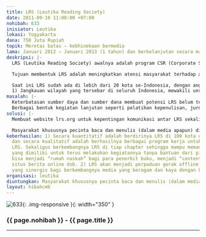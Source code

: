 ```yaml
---
title: LRS (Leutika Reading Society)
date: 2011-09-16 11:08:00 +07:00
nohibah: 633
inisiator: Leutika
lokasi: Yogyakarta
dana: 750 Juta Rupiah
topik: Meretas batas – kebhinekaan bermedia
lama: Januari 2012 – Januari 2013 (1 tahun) dan berkelanjutan secara mandiri
deskripsi: |-
  LRS (Leutika Reading Society) awalnya adalah program CSR (Corporate Social Responsibilities) dari Leutika, sebuah penerbit buku di Yogyakarta. Sejak berdiri penerbit ini memang fokus mengembangkan basis komunitas online dalam berbagai aktivitasnya. Dan hasilnya terlihat dari tingkat partisipasi yang tinggi dari komunitas.

  Tujuan membentuk LRS adalah meningkatkan atensi masyarakat terhadap aktivitas membaca dan diharapkan berlanjut ke aktivitas menulis. Dengan berkembangnya bentuk media, maka menulis di media internet adalah cara yang mudah, murah dan sangat cepat diakses pembaca untuk berbagi pemikiran, berita atau konten bermanfaat lainnya.

  Saat ini LRS sudah ada di lebih dari 20 kota se-Indonesia, dengan anggota mulai dari 5 hingga50 orang di tiap chapter (istilah untuk cabang LRS) dan dikoordinir 1 orang yang bekerja sukarela. Potensi yang jelas terbaca dari komunitas LRS ini adalah:
  1) Jangkauan wilayah yang tersebar di seluruh Indonesia, mewakili unsur lokalitas. 2) Anggota komunitas adalah para penikmat buku/ pembaca media dan pecinta dunia menulis. 3) Pemahaman akan lokalitas (dengan aktivitas membaca dari berbagai media atau mengalami langsung) dan kemampuan dalam menulis akan menjadi kekuatan besar agar konten media internet secara keseluruhan akan menjadi beragam dan kaya warna.
masalah: |-
  Keterbatasan sumber daya dan sumber dana membuat potensi LRS belum tergali maksimal. LRS di tiap chapter belum mendapat dukungan untuk bisa mengakses internet dengan mudah. Yang sudah dilakukan adalah mengirimkan buku-buku gratis untuk dibaca kemudian berbagi tentang isi buku lewat facebook atau blog.
  Berbagai bentuk kegiatan lanjutan seperti pelatihan kepenulisan, jurnalistik, penulisan buku tentang budaya setempat dan sebagainya masih menjadi agenda yang belum terlaksana. Penyebaran LRS harusnya bisa lebih merata jika para koordinator mendapat insentif dan dukungan yang cukup sehingga banyak yang bersedia bergabung.
solusi: |-
  Membuat website lrs.org untuk kepentingan komunikasi antar LRS sekaligus membentuk jaringan yang masif dan menyediakan wadah untuk menulis hal yang berkaitan dengan konten lokalitas, termasuk di dalamnya tulisan tentang kritik media lokal. Kemudian menyediakan akses internet untuk tiap LRS dan dukungan penuh terhadap kegiatan-kegiatan baik online maupun offline akan membuat masyarakat makin antusias bergabung dalam LRS.

  Masyarakat khususnya pecinta baca dan menulis (dalam media apapun) di seluruh Indonesia.
keberhasilan: 1) Secara kuantitatif adalah berdirinya LRS di 100 kota di seluruh Indonesia
  dan secara kualitatif adalah berhasilnya berbagai program kerja untuk memaksimalkan
  LRS. Sekaligus berkembangnya LRS di tiap chapter sehingga mampu memanfaatkan sumberdaya
  yang dimiliki untuk terus melakukan kegiatannya tanpa bantuan dari pihak lain. Mereka
  bisa menjadi “rumah naskah” bagi para penerbit buku, menjadi “content writer” bagi
  situs berita online dsb. 2) LRS akan menjadi perpaduan gerak offline dan online
  yang sinergis bagi berkembangnya media yang beragam dan kaya dengan konten lokal.
organisasi: leutika
diuntungkan: Masyarakat khususnya pecinta baca dan menulis (dalam media apapun) di seluruh Indonesia.
layout: hibahcmb
---
```


![633](/static/img/hibahcmb/633.png){: .img-responsive }{: width="350" }

### {{ page.nohibah }} - {{ page.title }}

---
